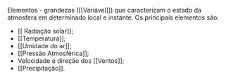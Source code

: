 Elementos - grandezas ([[Variável]]) que caracterizam o estado da atmosfera em determinado local e instante. Os principais elementos são:
- [[ Radiação solar]];
- [[Temperatura]];
- [[Umidade do ar]];
- [[Pressão Atmosférica]];
- Velocidade e direção dos [[Ventos]];
- [[Precipitação]].